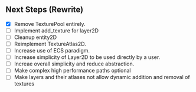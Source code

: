## Next Steps (Rewrite)
- [x] Remove TexturePool entirely.
- [ ] Implement add_texture for layer2D
- [ ] Cleanup entity2D
- [ ] Reimplement TextureAtlas2D.
- [ ] Increase use of ECS paradigm.
- [ ] Increase simplicity of Layer2D to be used directly by a user.
- [ ] Increae overall simplicity and reduce abstraction.
- [ ] Make complex high performance paths optional
- [ ] Make layers and their atlases not allow dynamic addition and removal of textures
